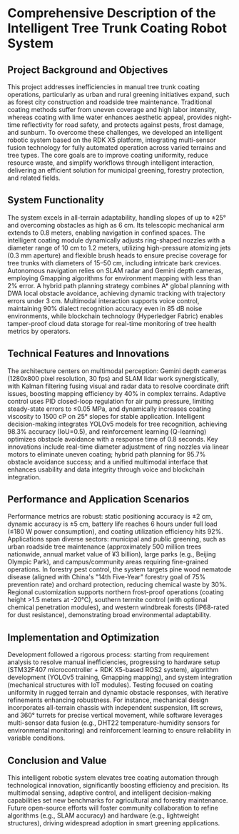 # Comprehensive Description of the Intelligent Tree Trunk Coating Robot System
## Project Background and Objectives
This project addresses inefficiencies in manual tree trunk coating operations, particularly as urban and rural greening initiatives expand, such as forest city construction and roadside tree maintenance. Traditional coating methods suffer from uneven coverage and high labor intensity, whereas coating with lime water enhances aesthetic appeal, provides night-time reflectivity for road safety, and protects against pests, frost damage, and sunburn. To overcome these challenges, we developed an intelligent robotic system based on the RDK X5 platform, integrating multi-sensor fusion technology for fully automated operation across varied terrains and tree types. The core goals are to improve coating uniformity, reduce resource waste, and simplify workflows through intelligent interaction, delivering an efficient solution for municipal greening, forestry protection, and related fields.  
## System Functionality
The system excels in all-terrain adaptability, handling slopes of up to ±25° and overcoming obstacles as high as 6 cm. Its telescopic mechanical arm extends to 0.8 meters, enabling navigation in confined spaces. The intelligent coating module dynamically adjusts ring-shaped nozzles with a diameter range of 10 cm to 1.2 meters, utilizing high-pressure atomizing jets (0.3 mm aperture) and flexible brush heads to ensure precise coverage for tree trunks with diameters of 15–50 cm, including intricate bark crevices. Autonomous navigation relies on SLAM radar and Gemini depth cameras, employing Gmapping algorithms for environment mapping with less than 2% error. A hybrid path planning strategy combines A* global planning with DWA local obstacle avoidance, achieving dynamic tracking with trajectory errors under 3 cm. Multimodal interaction supports voice control, maintaining 90% dialect recognition accuracy even in 85 dB noise environments, while blockchain technology (Hyperledger Fabric) enables tamper-proof cloud data storage for real-time monitoring of tree health metrics by operators.  
## Technical Features and Innovations
The architecture centers on multimodal perception: Gemini depth cameras (1280x800 pixel resolution, 30 fps) and SLAM lidar work synergistically, with Kalman filtering fusing visual and radar data to resolve coordinate drift issues, boosting mapping efficiency by 40% in complex terrains. Adaptive control uses PID closed-loop regulation for air pump pressure, limiting steady-state errors to ≤0.05 MPa, and dynamically increases coating viscosity to 1500 cP on 25° slopes for stable application. Intelligent decision-making integrates YOLOv5 models for tree recognition, achieving 98.3% accuracy (IoU=0.5), and reinforcement learning (Q-learning) optimizes obstacle avoidance with a response time of 0.8 seconds. Key innovations include real-time diameter adjustment of ring nozzles via linear motors to eliminate uneven coating; hybrid path planning for 95.7% obstacle avoidance success; and a unified multimodal interface that enhances usability and data integrity through voice and blockchain integration.  
## Performance and Application Scenarios
Performance metrics are robust: static positioning accuracy is ±2 cm, dynamic accuracy is ±5 cm, battery life reaches 6 hours under full load (≤180 W power consumption), and coating utilization efficiency hits 92%. Applications span diverse sectors: municipal and public greening, such as urban roadside tree maintenance (approximately 500 million trees nationwide, annual market value of ¥3 billion), large parks (e.g., Beijing Olympic Park), and campus/community areas requiring fine-grained operations. In forestry pest control, the system targets pine wood nematode disease (aligned with China's "14th Five-Year" forestry goal of 75% prevention rate) and orchard protection, reducing chemical waste by 30%. Regional customization supports northern frost-proof operations (coating height >1.5 meters at -20°C), southern termite control (with optional chemical penetration modules), and western windbreak forests (IP68-rated for dust resistance), demonstrating broad environmental adaptability.  
## Implementation and Optimization
Development followed a rigorous process: starting from requirement analysis to resolve manual inefficiencies, progressing to hardware setup (STM32F407 microcontroller + RDK X5-based ROS2 system), algorithm development (YOLOv5 training, Gmapping mapping), and system integration (mechanical structures with IoT modules). Testing focused on coating uniformity in rugged terrain and dynamic obstacle responses, with iterative refinements enhancing robustness. For instance, mechanical design incorporates all-terrain chassis with independent suspension, lift screws, and 360° turrets for precise vertical movement, while software leverages multi-sensor data fusion (e.g., DHT22 temperature-humidity sensors for environmental monitoring) and reinforcement learning to ensure reliability in variable conditions.  
## Conclusion and Value
This intelligent robotic system elevates tree coating automation through technological innovation, significantly boosting efficiency and precision. Its multimodal sensing, adaptive control, and intelligent decision-making capabilities set new benchmarks for agricultural and forestry maintenance. Future open-source efforts will foster community collaboration to refine algorithms (e.g., SLAM accuracy) and hardware (e.g., lightweight structures), driving widespread adoption in smart greening applications.
